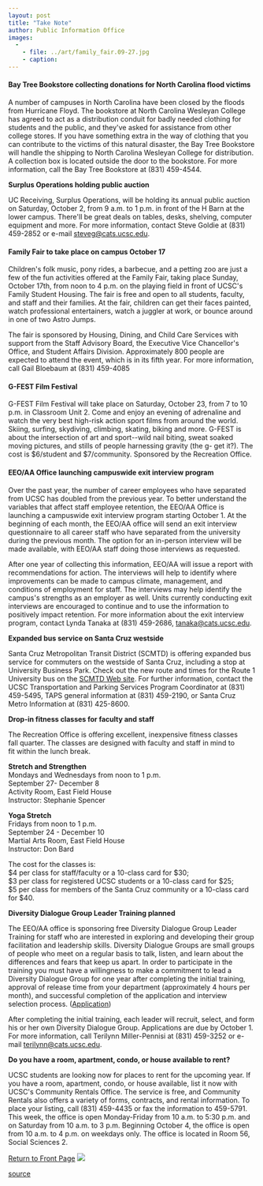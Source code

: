 ```yaml
---
layout: post
title: "Take Note"
author: Public Information Office
images:
  -
    - file: ../art/family_fair.09-27.jpg
    - caption: 
---
```


#### Bay Tree Bookstore collecting donations for North Carolina flood victims

A number of campuses in North Carolina have been closed by the floods from Hurricane Floyd. The bookstore at North Carolina Wesleyan College has agreed to act as a distribution conduit for badly needed clothing for students and the public, and they've asked for assistance from other college stores. If you have something extra in the way of clothing that you can contribute to the victims of this natural disaster, the Bay Tree Bookstore will handle the shipping to North Carolina Wesleyan College for distribution. A collection box is located outside the door to the bookstore. For more information, call the Bay Tree Bookstore at (831) 459-4544.

**Surplus Operations holding public auction**

UC Receiving, Surplus Operations, will be holding its annual public auction on Saturday, October 2, from 9 a.m. to 1 p.m. in front of the H Barn at the lower campus. There'll be great deals on tables, desks, shelving, computer equipment and more. For more information, contact Steve Goldie at (831) 459-2852 or e-mail steveg@cats.ucsc.edu.

####

#### Family Fair to take place on campus October 17

Children's folk music, pony rides, a barbecue, and a petting zoo are just a few of the fun activities offered at the Family Fair, taking place Sunday, October 17th, from noon to 4 p.m. on the playing field in front of UCSC's Family Student Housing. The fair is free and open to all students, faculty, and staff and their families. At the fair, children can get their faces painted, watch professional entertainers, watch a juggler at work, or bounce around in one of two Astro Jumps.  
  
The fair is sponsored by Housing, Dining, and Child Care Services with support from the Staff Advisory Board, the Executive Vice Chancellor's Office, and Student Affairs Division. Approximately 800 people are expected to attend the event, which is in its fifth year. For more information, call Gail Bloebaum at (831) 459-4085

#### G-FEST Film Festival

G-FEST Film Festival will take place on Saturday, October 23, from 7 to 10 p.m. in Classroom Unit 2. Come and enjoy an evening of adrenaline and watch the very best high-risk action sport films from around the world. Skiing, surfing, skydiving, climbing, skating, biking and more. G-FEST is about the intersection of art and sport--wild nail biting, sweat soaked moving pictures, and stills of people harnessing gravity (the g- get it?). The cost is $6/student and $7/community. Sponsored by the Recreation Office.

#### EEO/AA Office launching campuswide exit interview program

Over the past year, the number of career employees who have separated from UCSC has doubled from the previous year. To better understand the variables that affect staff employee retention, the EEO/AA Office is launching a campuswide exit interview program starting October 1. At the beginning of each month, the EEO/AA office will send an exit interview questionnaire to all career staff who have separated from the university during the previous month. The option for an in-person interview will be made available, with EEO/AA staff doing those interviews as requested.  
  
After one year of collecting this information, EEO/AA will issue a report with recommendations for action. The interviews will help to identify where improvements can be made to campus climate, management, and conditions of employment for staff. The interviews may help identify the campus's strengths as an employer as well. Units currently conducting exit interviews are encouraged to continue and to use the information to positively impact retention. For more information about the exit interview program, contact Lynda Tanaka at (831) 459-2686, tanaka@cats.ucsc.edu.

**Expanded bus service on Santa Cruz westside**

Santa Cruz Metropolitan Transit District (SCMTD) is offering expanded bus service for commuters on the westside of Santa Cruz, including a stop at University Business Park. Check out the new route and times for the Route 1 University bus on the [SCMTD Web site][1]. For further information, contact the UCSC Transportation and Parking Services Program Coordinator at (831) 459-5495, TAPS general information at (831) 459-2190, or Santa Cruz Metro Information at (831) 425-8600.

**Drop-in fitness classes for faculty and staff**

The Recreation Office is offering excellent, inexpensive fitness classes  
fall quarter. The classes are designed with faculty and staff in mind to  
fit within the lunch break.  
  
**Stretch and Strengthen**  
Mondays and Wednesdays from noon to 1 p.m.  
September 27- December 8  
Activity Room, East Field House  
Instructor: Stephanie Spencer  
  
**Yoga Stretch**  
Fridays from noon to 1 p.m.  
September 24 - December 10  
Martial Arts Room, East Field House   
Instructor: Don Bard   
  
The cost for the classes is:  
$4 per class for staff/faculty or a 10-class card for $30;  
$3 per class for registered UCSC students or a 10-class card for $25;  
$5 per class for members of the Santa Cruz community or a 10-class card for $40.

**Diversity Dialogue Group Leader Training planned**

The EEO/AA office is sponsoring free Diversity Dialogue Group Leader Training for staff who are interested in exploring and developing their group facilitation and leadership skills. Diversity Dialogue Groups are small groups of people who meet on a regular basis to talk, listen, and learn about the differences and fears that keep us apart. In order to participate in the training you must have a willingness to make a commitment to lead a Diversity Dialogue Group for one year after completing the initial training, approval of release time from your department (approximately 4 hours per month), and successful completion of the application and interview selection process. ([Application][2])

After completing the initial training, each leader will recruit, select, and form his or her own Diversity Dialogue Group. Applications are due by October 1. For more information, call Terilynn Miller-Pennisi at (831) 459-3252 or e-mail [terilynn@cats.ucsc.edu][3].

**Do you have a room, apartment, condo, or house available to rent?**

UCSC students are looking now for places to rent for the upcoming year. If you have a room, apartment, condo, or house available, list it now with UCSC's Community Rentals Office. The service is free, and Community Rentals also offers a variety of forms, contracts, and rental information. To place your listing, call (831) 459-4435 or fax the information to 459-5791. This week, the office is open Monday-Friday from 10 a.m. to 5:30 p.m. and on Saturday from 10 a.m. to 3 p.m. Beginning October 4, the office is open from 10 a.m. to 4 p.m. on weekdays only. The office is located in Room 56, Social Sciences 2.

[Return to Front Page][4] ![ ][5]


[1]: http://www.scmtd.com/routes.html
[2]: http://www2.ucsc.edu/diversity/application.htm
[3]: mailto:terilynn@cats.ucsc.edu
[4]: ../../index.html
[5]: ../../images/trans.gif

[source](http://www1.ucsc.edu/currents/99-00/09-27/takenote.html "Permalink to takenote")
